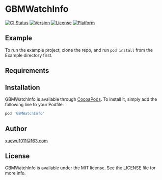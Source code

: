 # GBMWatchInfo

[![CI Status](https://img.shields.io/travis/xuewu1011@163.com/GBMWatchInfo.svg?style=flat)](https://travis-ci.org/xuewu1011@163.com/GBMWatchInfo)
[![Version](https://img.shields.io/cocoapods/v/GBMWatchInfo.svg?style=flat)](https://cocoapods.org/pods/GBMWatchInfo)
[![License](https://img.shields.io/cocoapods/l/GBMWatchInfo.svg?style=flat)](https://cocoapods.org/pods/GBMWatchInfo)
[![Platform](https://img.shields.io/cocoapods/p/GBMWatchInfo.svg?style=flat)](https://cocoapods.org/pods/GBMWatchInfo)

## Example

To run the example project, clone the repo, and run `pod install` from the Example directory first.

## Requirements

## Installation

GBMWatchInfo is available through [CocoaPods](https://cocoapods.org). To install
it, simply add the following line to your Podfile:

```ruby
pod 'GBMWatchInfo'
```

## Author

xuewu1011@163.com

## License

GBMWatchInfo is available under the MIT license. See the LICENSE file for more info.


